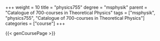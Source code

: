 +++
weight = 10
title = "physics755"
degree = "msphysik"
parent = "Catalogue of 700-courses in Theoretical Physics"
tags = ["msphysik", "physics755", "Catalogue of 700-courses in Theoretical Physics"]
categories = ["course"]
+++

{{< genCoursePage >}}
